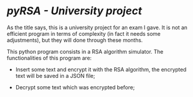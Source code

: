 # ***pyRSA - University project***

As the title says, this is a university project for an exam I gave.
It is not an efficient program in terms of complexity (in fact it needs some adjustments),
but they will done through these months.

This python program consists in a RSA algorithm simulator. The functionalities of this program are:

- Insert some text and encrypt it with the RSA algorithm, the encrypted text will be saved in a JSON file;

- Decrypt some text which was encrypted before;
